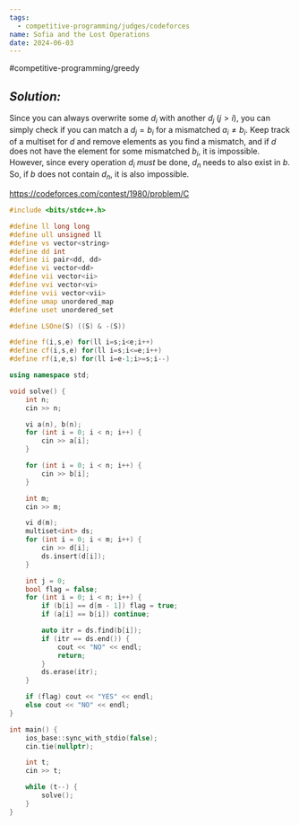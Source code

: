 ```yaml
---
tags:
  - competitive-programming/judges/codeforces
name: Sofia and the Lost Operations
date: 2024-06-03
---
```

#competitive-programming/greedy 
## _Solution:_
Since you can always overwrite some $d_i$ with another $d_j$ ($j>i$), you can simply check if you can match a $d_j=b_i$ for a mismatched $a_{i}\ne b_{i}$. Keep track of a multiset for $d$ and remove elements as you find a mismatch, and if $d$ does not have the element for some mismatched $b_i$, it is impossible. However, since every operation $d_i$ *must* be done, $d_n$ needs to also exist in $b$. So, if $b$ does not contain $d_n$, it is also impossible.

https://codeforces.com/contest/1980/problem/C
```cpp
#include <bits/stdc++.h>

#define ll long long
#define ull unsigned ll
#define vs vector<string>
#define dd int
#define ii pair<dd, dd>
#define vi vector<dd>
#define vii vector<ii>
#define vvi vector<vi>
#define vvii vector<vii>
#define umap unordered_map
#define uset unordered_set

#define LSOne(S) ((S) & -(S))

#define f(i,s,e) for(ll i=s;i<e;i++)
#define cf(i,s,e) for(ll i=s;i<=e;i++)
#define rf(i,e,s) for(ll i=e-1;i>=s;i--)

using namespace std;

void solve() {
    int n;
    cin >> n;

    vi a(n), b(n);
    for (int i = 0; i < n; i++) {
        cin >> a[i];
    }

    for (int i = 0; i < n; i++) {
        cin >> b[i];
    }

    int m;
    cin >> m;

    vi d(m);
    multiset<int> ds;
    for (int i = 0; i < m; i++) {
        cin >> d[i];
        ds.insert(d[i]);
    }

    int j = 0;
    bool flag = false;
    for (int i = 0; i < n; i++) {
        if (b[i] == d[m - 1]) flag = true;
        if (a[i] == b[i]) continue;

        auto itr = ds.find(b[i]);
        if (itr == ds.end()) {
            cout << "NO" << endl;
            return;
        }
        ds.erase(itr);
    }

    if (flag) cout << "YES" << endl;
    else cout << "NO" << endl;
}

int main() {
    ios_base::sync_with_stdio(false);
    cin.tie(nullptr);

    int t;
    cin >> t;

    while (t--) {
        solve();
    }
}
```